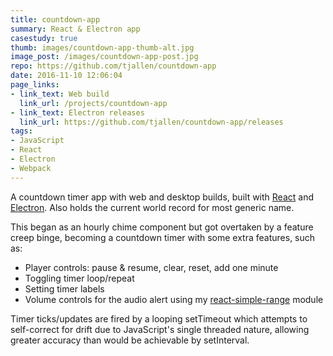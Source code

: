 ```yaml
---
title: countdown-app
summary: React & Electron app
casestudy: true
thumb: images/countdown-app-thumb-alt.jpg
image_post: /images/countdown-app-post.jpg
repo: https://github.com/tjallen/countdown-app
date: 2016-11-10 12:06:04
page_links:
- link_text: Web build
  link_url: /projects/countdown-app
- link_text: Electron releases
  link_url: https://github.com/tjallen/countdown-app/releases
tags:
- JavaScript
- React
- Electron
- Webpack
---
```


A countdown timer app with web and desktop builds, built with [React](https://facebook.github.io/react/) and [Electron](http://electron.atom.io/). Also holds the current world record for most generic name.

This began as an hourly chime component but got overtaken by a feature creep binge, becoming a countdown timer with some extra features, such as:
- Player controls: pause & resume, clear, reset, add one minute
- Toggling timer loop/repeat
- Setting timer labels
- Volume controls for the audio alert using my [react-simple-range](https://github.com/tjallen/react-simple-range) module

Timer ticks/updates are fired by a looping setTimeout which attempts to self-correct for drift due to JavaScript's single threaded nature, allowing greater accuracy than would be achievable by setInterval.